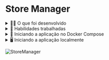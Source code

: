 # Store Manager

<details>
<summary>🧑‍💻 O que foi desenvolvido</summary>

- Foi desenvolvido uma API RESTful utilizando a arquitetura em camadas!

- A API construída é um sistema de gerenciamento de vendas em que será possível criar, visualizar, deletar e atualizar produtos e vendas. Utilizando o banco de dados MySQL para a gestão de dados.

- Também foi desenvolvido testes para garantir as funcionalidade das implementações.

</details>
  
<details>
  <summary>📝 Habilidades trabalhadas </summary>

- Interagir com um banco de dados relacional MySQL;
- Implementar uma API utilizando arquitetura em camadas;
- Criar validações para os dados recebidos pela API;
- Escrever testes para APIs para garantir a implementação dos endpoints;

</details>

<details>
<summary>🐳 Iniciando a aplicação no Docker Compose</summary>

```bash
# Instale as dependências
npm install

# Inicie os containers do compose `backend` e `db`
# A aplicação estará disponível em `http://localhost:3001` em modo de desenvolvimento
docker-compose up -d

# É possível ver os logs da aplicação com `docker logs -n 10 -f <nome-do-container>`
docker logs -n 10 -f store_manager
```

</details>

<details>
<summary>🖥️ Iniciando a aplicação localmente</summary>

> ⚠️ Atenção: Ao rodar localmente, a aplicação deverá receber variáveis de ambiente como exemplificado em [`env.example`](./env.example) para poder se comunicar com o serviço de banco de dados.

```bash
# Instale as dependências
npm install

# Inicie apenas o serviço `db` no compose
docker-compose up -d db

# Inicie a aplicação em modo de desenvolvimento
npm run dev:local
```

</details>


![StoreManager](https://github.com/user-attachments/assets/3c8d9e87-57ce-4e34-83ff-54fa5ff4b030)


